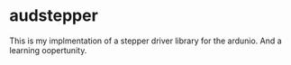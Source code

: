 # audstepper
This is my implmentation of a stepper driver library for the ardunio. And a learning oopertunity. 
